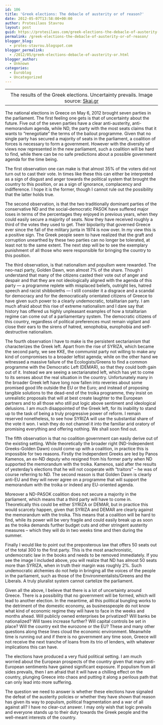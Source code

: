 ```yaml
---
id: 106
title: 'Greek elections: The debacle of austerity or of reason?'
date: 2012-05-07T13:58:00+00:00
author: Protesilaos Stavrou
layout: post
guid: https://protesilaos.com/greek-elections-the-debacle-of-austerity-or-of-reason/
permalink: /greek-elections-the-debacle-of-austerity-or-of-reason/
blogger_blog:
  - protes-stavrou.blogspot.com
blogger_permalink:
  - /2012/05/greek-elections-debacle-of-austerity-or.html
blogger_author:
  - Unknown
categories:
  - Euroblog
  - Uncategorized
---
```

<table align="center" cellpadding="0" cellspacing="0" class="tr-caption-container" style="margin-left: auto; margin-right: auto; text-align: center;">
  <tr>
    <td style="text-align: center;">
    </td>
  </tr>
  
  <tr>
    <td class="tr-caption" style="text-align: center;">
      The results of the Greek elections. Uncertainty prevails. Image source: <a href="http://www.skai.gr/" target="_blank">Skai.gr</a>
    </td>
  </tr>
</table>

The national elections in Greece on May 6, 2012 brought seven parties in the parliament. The first feeling one gets is that of uncertainty about the future. Five out of the seven parties have a clear anti-austerity, anti-memorandum agenda, while ND, the party with the most seats claims that it wants to &#8220;renegotiate&#8221; the terms of the bailout programme. Given that no single party has secured a majority of seats in the parliament, a coalition of forces is necessary to form a government. However with the diversity of views now represented in the new parliament, such a coalition will be hard to find, while there can be no safe predictions about a possible government agenda for the time being.

The first observation one can make is that almost 35% of the voters did not turn out to cast their vote. In times like these this can either be interpreted as a sign of disgust and anger towards the political system that brought the country to this position, or as a sign of ignorance, complacency and indifference. I hope it is the former, though I cannot rule out the possibility that the latter holds true.

The second observation, is that the two traditionally dominant parties of the conservative ND and the social-democratic PASOK have suffered major loses in terms of the percentages they enjoyed in previous years, when they could easily secure a majority of seats. Now they have received roughly a third of the votes they used to get. Their bipolarity that governed Greece ever since the fall of the military junta in 1974 is now over. In my view this is a positive sign. The Greek people seem to have realized that the graft and corruption unearthed by these two parties can no longer be tolerated, at least not to the same extent. The next step will be to see the exemplary punishment of all those who were responsible for bringing the country to this position.

The third observation, is that nationalism and populism were rewarded. The neo-nazi party, Golden Dawn, won almost 7% of the share. Though I understand that many of the citizens casted their vote out of anger and despair and that they are not ideologically aligned with the agenda of this party &#8212; a programme replete with misplaced beliefs, outright lies, hatred speech and racist shibboleths &#8212; I still consider it a disgrace and a scandal for democracy and for the democratically orientated citizens of Greece to have given such power to a clearly undemocratic, totalitarian party. I am much afraid about this rise of extreme nationalism and I dare say that history has offered us highly unpleasant examples of how a totalitarian regime can come out of a parliamentary system. The democratic citizens of this country, regardless of political preferences must remain vigilant and close their ears to the sirens of hatred, xenophobia, europhobia and self-destructive nationalism.

The fourth observation I have to make is the persistent sectarianism that characterizes the Greek left. Apart from the rise of SYRIZA, which became the second party, we see&nbsp;KKE, the communist party not willing to make any kind of compromises to a broader leftist agenda; while on the other hand we witnessed a massive failure of the Ecologists/Greens to find a common programme with the Democratic Left (DEMAR), so that they could both gain out of it. Instead we are seeing a sectarianated left, which has yet to come to its senses about the real situation in the country. Unfortunately many in the broader Greek left have long now fallen into reveries about some promised good life outside the EU or the Euro; and instead of proposing tangible solutions to the dead-end of the troika programme, they insist on unrealistic proposals that will at best create laughter to the European partners and to all those who still put logic above sentiment and ideological delusions. I am much disappointed of the Greek left, for its inability to stand up to the task of being a truly progressive power of reform. I remain reserved nonetheless, to see how SYRIZA will use the substantial share of the vote it won. I wish they do not channel it into the familiar arid oratory of promising everything and offering nothing. We shall soon find out.

The fifth observation is that no coalition government can easily derive out of the existing setting. While theoretically the broader right (ND-Independent Greeks-Golden Dawn) could come up with a coalition, in practice this is impossible for two reasons. Firstly the Independent Greeks are led by Panos Kamenos, an ex-ND deputy who resigned from his former party when ND supported the memorandum with the troika. Kamenos, said after the results of yesterday&#8217;s elections that he will not cooperate with &#8220;traitors&#8221; &#8211; he was of course referring to ND. The second reason is that Golden Dawn is clearly anti-EU and they will never agree on a programme that will support the memorandum with the troika or indeed any EU-oriented agenda.

Moreover a ND-PASOK coalition does not secure a majority in the parliament, which means that a third party will have to come in. Theoretically this could be either SYRIZA or DEMAR, but in practice this would scarcely happen, given that SYRIZA and DEMAR are clearly against the memorandum with the troika. This means that a coalition will be hard to find, while its power will be very fragile and could easily break up as soon as the troika demands further budget cuts and other stringent austerity measures &#8211; which they will do in two weeks time and then during the summer.

Finally I would like to point out the preposterous law that offers 50 seats out of the total 300 to the first party. This is the most anachronistic, undemocratic law in the books and needs to be removed immediately. If you see the image I included above, you will realize that ND has almost 50 seats more than SYRIZA, when in truth their margin was roughly 2%. Such undemocratic alchemies do not help in bringing all the voices of the people in the parliament, such as those of the Environmentalists/Greens and the Liberals. A truly pluralist system cannot cartelize the parliament.

Given all the above, I believe that there is a lot of uncertainty around Greece. There is a possibility that no government will be formed, which will lead to another election. In the meantime, all this political bungling works to the detriment of the domestic economy, as businesspeople do not know what kind of economic regime they will have to face in the weeks and months ahead. Will publicly owned enterprises be privatized? Will banks be nationalized? Will taxes increase further? Will capital controls be set in place? Will the country exit the eurozone or the EU? These and many other questions along these lines cloud the economic environment. Meanwhile time is running out and if there is no government any time soon, Greece will not receive the next tranche of loans from its trio of lenders, with whatever implications this can have.

The elections have produced a very fluid political setting. I am much worried about the European prospects of the country given that many anti-European sentiments have gained significant exposure. If populism from all sides prevails, then I am afraid that it will have a chilling effect on the country, plunging Greece into chaos and putting it along a perilous path that can only lead into more suffering.

The question we need to answer is whether these elections have signaled the defeat of the austerity policies or whether they have shown that reason has given its way to populism, political fragmentation and a war of all against all? I have no clear-cut answer. I may only wish&nbsp;that logic prevails and everyone stands up to their duty towards the Greek people and the well-meant interests of the country.
